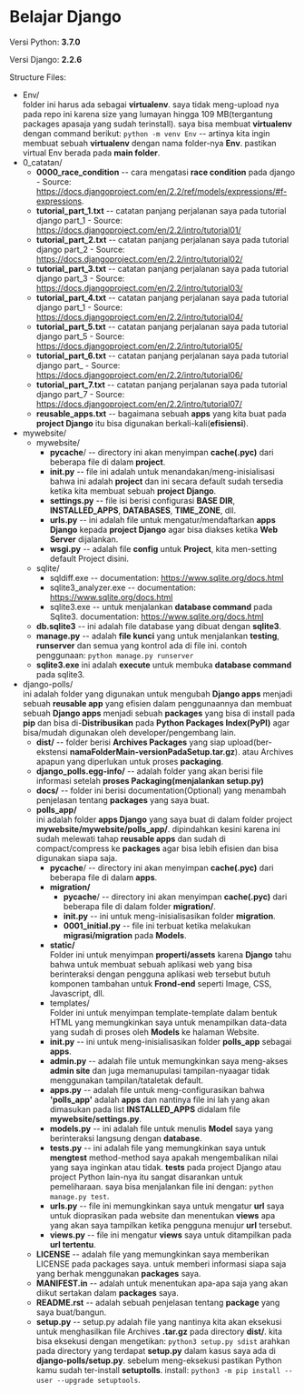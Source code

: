 # Belajar Django
Versi Python: **3.7.0**

Versi Django: **2.2.6**

Structure Files:
* Env/ </br>
  folder ini harus ada sebagai **virtualenv**. saya tidak meng-upload nya pada repo ini karena size yang lumayan hingga 109 MB(tergantung packages apasaja yang sudah terinstall). saya bisa membuat **virtualenv** dengan command berikut: ```python -m venv Env``` -- artinya kita ingin membuat sebuah **virtualenv** dengan nama folder-nya **Env**. pastikan virtual Env berada pada **main folder**.
* 0_catatan/
  * **0000_race_condition** -- cara mengatasi **race condition** pada django - Source: https://docs.djangoproject.com/en/2.2/ref/models/expressions/#f-expressions.
  * **tutorial_part_1.txt** -- catatan panjang perjalanan saya pada tutorial django part_1 - Source: https://docs.djangoproject.com/en/2.2/intro/tutorial01/
  * **tutorial_part_2.txt** -- catatan panjang perjalanan saya pada tutorial django part_2 - Source: https://docs.djangoproject.com/en/2.2/intro/tutorial02/
  * **tutorial_part_3.txt** -- catatan panjang perjalanan saya pada tutorial django part_3 - Source: https://docs.djangoproject.com/en/2.2/intro/tutorial03/
  * **tutorial_part_4.txt** -- catatan panjang perjalanan saya pada tutorial django part_1 - Source: https://docs.djangoproject.com/en/2.2/intro/tutorial04/
  * **tutorial_part_5.txt** -- catatan panjang perjalanan saya pada tutorial django part_5 - Source: https://docs.djangoproject.com/en/2.2/intro/tutorial05/
  * **tutorial_part_6.txt** -- catatan panjang perjalanan saya pada tutorial django part_ - Source: https://docs.djangoproject.com/en/2.2/intro/tutorial06/
  * **tutorial_part_7.txt** -- catatan panjang perjalanan saya pada tutorial django part_7 - Source: https://docs.djangoproject.com/en/2.2/intro/tutorial07/
  * **reusable_apps.txt** -- bagaimana sebuah **apps** yang kita buat pada **project Django** itu bisa digunakan berkali-kali(**efisiensi**).
* mywebsite/
  * mywebsite/
    * **__pycache__**/ -- directory ini akan menyimpan **cache(.pyc)** dari beberapa file di dalam **project**.
    * **__init__.py** -- file ini adalah untuk menandakan/meng-inisialisasi bahwa ini adalah **project** dan ini secara default sudah tersedia ketika kita membuat sebuah **project Django**.
    * **settings.py** -- file isi berisi configurasi **BASE DIR**, **INSTALLED_APPS**, **DATABASES**, **TIME_ZONE**, dll.
    * **urls.py** -- ini adalah file untuk mengatur/mendaftarkan **apps Django** kepada **project Django** agar bisa diakses ketika **Web Server** dijalankan.
    * **wsgi.py** -- adalah file **config** untuk **Project**, kita men-setting default Project disini.
  * sqlite/
    * sqldiff.exe -- documentation: https://www.sqlite.org/docs.html
    * sqlite3_analyzer.exe -- documentation: https://www.sqlite.org/docs.html
    * sqlite3.exe -- untuk menjalankan **database command** pada Sqlite3. documentation: https://www.sqlite.org/docs.html
  * **db.sqlite3** -- ini adalah file database yang dibuat dengan **sqlite3**.
  * **manage.py** -- adalah **file kunci** yang untuk menjalankan **testing**, **runserver** dan semua yang kontrol ada di file ini. contoh penggunaan: ```python manage.py runserver```
  * **sqlite3.exe** ini adalah **execute** untuk membuka **database command** pada sqlite3.
* django-polls/ </br>
  ini adalah folder yang digunakan untuk mengubah **Django apps** menjadi sebuah **reusable app** yang efisien dalam penggunaannya dan membuat sebuah **Django apps** menjadi sebuah **packages** yang bisa di install pada **pip** dan bisa di-**Distribusikan** pada **Python Packages Index(PyPI)** agar bisa/mudah digunakan oleh developer/pengembang lain.
  * **dist/** -- folder berisi **Archives Packages** yang siap upload(ber-ekstensi **namaFolderMain-versionPadaSetup.tar.gz**). atau Archives apapun yang diperlukan untuk proses **packaging**.
  * **django_polls.egg-info/** -- adalah folder yang akan berisi file informasi setelah **proses Packaging(menjalankan setup.py)**
  * **docs/** -- folder ini berisi documentation(Optional) yang menambah penjelasan tentang **packages** yang saya buat.
  * **polls_app/** </br>
  ini adalah folder **apps Django** yang saya buat di dalam folder project **mywebsite/mywebsite/polls_app/**. dipindahkan kesini karena ini sudah melewati tahap **reusable apps** dan sudah di compact/compress ke **packages** agar bisa lebih efisien dan bisa digunakan siapa saja.
    * **__pycache__**/ -- directory ini akan menyimpan **cache(.pyc)** dari beberapa file di dalam **apps**.
    * **migration/**
      * **__pycache__**/ -- directory ini akan menyimpan **cache(.pyc)** dari beberapa file di dalam folder **migration/**.
      * **__init__.py** -- ini untuk meng-inisialisasikan folder **migration**.
      * **0001_initial.py** -- file ini terbuat ketika melakukan **migrasi/migration** pada **Models**.
    * **static/** </br>
    Folder ini untuk menyimpan **properti/assets** karena **Django** tahu bahwa untuk membuat sebuah aplikasi web yang bisa berinteraksi dengan pengguna aplikasi web tersebut butuh komponen tambahan untuk **Frond-end** seperti Image, CSS, Javascript, dll.
    * templates/ </br>
    Folder ini untuk menyimpan template-template dalam bentuk HTML yang memungkinkan saya untuk menampilkan data-data yang sudah di proses oleh **Models** ke halaman Website.
    * **__init__.py** -- ini untuk meng-inisialisasikan folder **polls_app** sebagai **apps**.
    * **admin.py** -- adalah file untuk memungkinkan saya meng-akses **admin site** dan juga memanupulasi tampilan-nyaagar tidak menggunakan tampilan/tataletak default.
    * **apps.py** -- adalah file untuk meng-configurasikan bahwa **'polls_app'** adalah **apps** dan nantinya file ini lah yang akan dimasukan pada list **INSTALLED_APPS** didalam file **mywebsite/settings.py**.
    * **models.py** -- ini adalah file untuk menulis **Model** saya yang berinteraksi langsung dengan **database**.
    * **tests.py** -- ini adalah file yang memungkinkan saya untuk **mengtest** method-method saya apakah mengembalikan nilai yang saya inginkan atau tidak. **tests** pada project Django atau project Python lain-nya itu sangat disarankan untuk pemeliharaan. saya bisa menjalankan file ini dengan: ```python manage.py test```.
    * **urls.py** -- file ini memungkinkan saya untuk mengatur **url** saya untuk dioprasikan pada website dan menentukan **views** apa yang akan saya tampilkan ketika pengguna menujur **url** tersebut.
    * **views.py** -- file ini mengatur **views** saya untuk ditampilkan pada **url tertentu**.
  * **LICENSE** -- adalah file yang memungkinkan saya memberikan LICENSE pada packages saya. untuk memberi informasi siapa saja yang berhak menggunakan **packages** saya.
  * **MANIFEST.in** -- adalah untuk menentukan apa-apa saja yang akan diikut sertakan dalam **packages** saya.
  * **README.rst** -- adalah sebuah penjelasan tentang **package** yang saya buat/bangun.
  * **setup.py** -- setup.py adalah file yang nantinya kita akan eksekusi untuk menghasilkan file Archives **.tar.gz** pada directory **dist/**. kita bisa eksekusi dengan mengetikan: ```python3 setup.py sdist``` arahkan pada directory yang terdapat **setup.py** dalam kasus saya ada di **django-polls/setup.py**. sebelum meng-eksekusi pastikan Python kamu sudah ter-install **setuptolls**. install: ```python3 -m pip install --user --upgrade setuptools```.